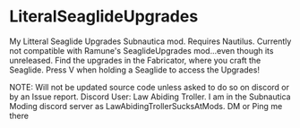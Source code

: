 # LiteralSeaglideUpgrades
My Litteral Seaglide Upgrades Subnautica mod. Requires Nautilus. Currently not compatible with Ramune's SeaglideUpgrades mod...even though its unreleased. Find the upgrades in the Fabricator, where you craft the Seaglide. Press V when holding a Seaglide to access the Upgrades! 

NOTE: Will not be updated source code unless asked to do so on discord or by an Issue report.
Discord User: Law Abiding Troller. I am in the Subnautica Moding discord server as LawAbidingTrollerSucksAtMods. DM or Ping me there